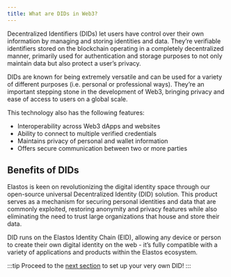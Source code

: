 ```yaml
---
title: What are DIDs in Web3?
---
```


Decentralized Identifiers (DIDs) let users have control over their own information by managing and storing identities and data. They’re verifiable identifiers stored on the blockchain operating in a completely decentralized manner, primarily used for authentication and storage purposes to not only maintain data but also protect a user’s privacy.

DIDs are known for being extremely versatile and can be used for a variety of different purposes (i.e. personal or professional ways). They’re an important stepping stone in the development of Web3, bringing privacy and ease of access to users on a global scale.

This technology also has the following features:

- Interoperability across Web3 dApps and websites
- Ability to connect to multiple verified credentials
- Maintains privacy of personal and wallet information
- Offers secure communication between two or more parties

## Benefits of DIDs

Elastos is keen on revolutionizing the digital identity space through our open-source universal Decentralized Identity (DID) solution. This product serves as a mechanism for securing personal identities and data that are commonly exploited, restoring anonymity and privacy features while also eliminating the need to trust large organizations that house and store their data.

DID runs on the Elastos Identity Chain (EID), allowing any device or person to create their own digital identity on the web - it’s fully compatible with a variety of applications and products within the Elastos ecosystem.

:::tip
Proceed to the [next section](../essentials) to set up your very own DID!
:::

<!-- ### DID Concepts

To better understand DIDs, below is a list of key concepts that make up their architecture:

## DID Backend
DID Backend is the middle layer between DID content and chain interaction, serving as a bridge between the local and EID chains.

## DID Store
The storage structure of Elastos DID runs through the entire DID system, mainly managing and saving the following contents: Root Identity, DID Document, Verifiable Credentials, and Private Key.

## Root Identity
Each of us has multiple accounts and IDs that we need to handle or manage differently - while engaging in the decentralized world, we can meet this demand through ownership of multiple DIDs. So how can the same person simultaneously and conveniently own and manage multiple DIDs? The Elastos DID SDK uses the HD wallet to generate multiple addresses, allowing for the generation and management of multiple DIDs.

The HD wallet uses mnemonics as seeds or roots that can generate multiple addresses. Correspondingly, the Elastos DID SDK utilizes root identity to correspond to seeds - the Elastos DID SDK then obtains root identity by providing mnemonic and pass phases, or provided an expanded key. In addition, the HD wallet can derive multiple addresses from seeds. Similarly, the root identity can also derive a series of DIDs (the derived addresses are used as DID strings, and the corresponding public and private keys are used in the DID key system, which can be used for signature verification). These series of DIDs are managed by the holder of the root identity.

One person can also generate multiple DIDs through one mnemonic or extended key.

## DID & Document
Elastos DID supports two DID formats. The first is primitive DID, which uses the ID sidechain address encoded by Bitcoin-style Base58 - the ID string is case-sensitive. The second is customized DID, which is also unique - this will be discussed in the next chapter. Primitive DID is just an identifier which can be verified by cryptography. It's important to note that DID is a string, where the most fundamental aspect is the key system associated with this string. All related contents of DID are relevant to the identifier - that is, the corresponding contents (such as document and credential) can be found through the DID identifier.

More detailed information of the DID is carried by DID Document, such as encrypted information, verification methods and service points. Moreover, DID is represented by DID Document in the chain. The Elastos DID SDK provides that the DID generated by root identity is presented in the form of DID Document, and it is the simplest DID Document. If you want DID Document to contain more information, you can operate it through DID Document builder, such as adding public key, deleting voucher, etc., and finally get the desired DID Document through seal operation.

The verification method is contained in DID Document, and the inclusive public key is the carrier of it. DID can sign the data with the private key and verify the signature with the public key in DID Document to ensure that the data has not been tampered with. DID Document must contain a main key, which is cryptographically verifiable with the DID string. The public key is used for digital signature, encryption and other operations, the main purpose of which is to realize identity authentication or establish secure communication with service endpoints. In addition, the public key can be used for DID authorization and delegation, as well as used to verify the legality of the DID CRUD operation.

Authentication is a mechanism by which entities can prove that they are associated with DID by encryption. The authentication attribute can specify which DID’s public keys can be used for authentication. Authorization is a mechanism for explaining how to perform actions on behalf of DID topic. Entrustment refers to the mechanism that DID topic can authorize others to act on their behalf. This is especially important for the DID security aftermath in the case of DID key loss. When the subject can no longer access its key or the key is leaked, the trusted third party authorized by the DID holder can declare to disable the DID, thus prohibiting some malicious behaviors caused by the key leakage.

The authorization and entrustment of Elastos DID only supports the necessary minimum authorization, that is, authorizing a trusted third party to disable the target DID, and does not support other operations. Besides publishing authentication and authorization mechanism, another main purpose of DID document is to publish the service endpoint corresponding to DID topic. The service endpoint can represent any type of service that the principal wants to announce, including decentralized identity management services for further discovery, authentication, authorization or interaction.

For the sake of safety, the DID topic of Elastos has an effective period, the longest effective period can be set to 5 years, and users can set it to a shorter effective period according to their own needs. A DID topic that exceeds the effective period will be recognized as an invalid DID topic by the DID parser. Based on ID side chain, the operations related to Elastos DID document storage need to be operated in the client that supports ID side chain. Primitive DID needs to use the authentication public key corresponding to DID topic to launch a transaction for itself. Customized DID can use the public key corresponding to DID topic or the holder’s authentication public key to do the transaction. However, if the customized DID is out of service, DID topic authorization and entrusted DID public key are allowed to initiate related operations.

## Verifiable Credential
In principle, DID Document does not carry any personal information (except embedded verifiable credentials), so the DID owner can record the key information that needs to be disclosed, or that which is related to specific entities in verifiable credential. The Elastos DID Document can embed public verifiable credentials to support the requirement that DID publicly binds entity information. Verifiable credential can only be provided by an issuer, which is essentially a DID. Of course, the DID owner can be an individual or a trusted organization.

There are only two ways to expose verifiable credential - one is embedding it in DID Document, and the other is encapsulating it in a verifiable presentation.

## Verifiable Presentation
Verifiable presentation refers to a data set containing a subset of verifiable certificates and countersigns of an entity, which is used to show its identity to a third party. Generally speaking, the verifiable presentation contains vouchers for one DID identity, which can be issued by different third-party entities to express its identity information. The verifiable presentation can contain multiple vouchers or none at all, which are formed once and cannot be modified. Moreover, it can only encapsulate its own verifiable credential, and its holder signs the result. Therefore, the holder of the verifiable presentation is the subject of the verifiable credential, otherwise, the verifiable presentation is invalid.

## Integrity and Expiration
For safety reasons, the Elastos DID Document and verifiable credential all have an effective period. The longest effective period of DID Document can be set to 5 years, or users can set it to a shorter effective period according to their own needs - a DID topic that exceeds the effective period will be recognized as invalid by the DID parser. The longest effective period of the verifiable credential is that of its holder, and if it exceeds the effective period, it's also an invalid credential. The effective period can be modified to prolong the time range if needed as well.

Elastos DID is a decentralized personal identity system where its most important function is to ensure security under the premise of decentralization. Elastos DID Document, verifiable credential, and verifiable presentation all need to meet certain validity conditions.

## Customized DID
Customized DID a short DID string is provided by the user, which is also unique. Like a primitive DID, the details of the customized DID are expressed in the DID document. A Customized DID is generated and managed by at least one primitive DID as a controller. The DID content is recognized and signed by multiple controllers through multi-signature rules. The controller can also take the place of a customized DID to perform certain operations, such as signing.

The Customized DID Document can not contain any form of a key - authorization and entrustment can be completed by the holder’s key. It also supports adding and deleting holders (it must contain one holder), as well as changing multi-signature rules. When the Customized DID Document changes the holder or the multi-signature rules, it's necessary to complete the document chain operation through the ownership transfer transaction.

Changing the holder is a cautious and rigorous operation. In view of this, the transaction must be completed by using the main key of the DID's original holder based on the modified document and transfer ticket at the same time. Among them, the contents of the transfer ticket are DID topic, the recipient of the transfer ticket, and the transaction ID of the previous DID Document operation. The transfer ticket needs to be signed by the original holder according to the multi-signature rule to show the original holder’s approval of the replacement holder. -->

